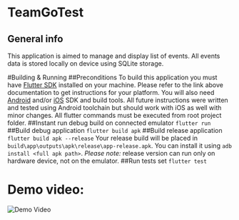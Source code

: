 # TeamGoTest
## General info
This application is aimed to manage and display list of events. All events data is stored locally on device 
using SQLite storage.

#Building & Running
##Preconditions
To build this application you must have [Flutter SDK](https://flutter.dev/docs/get-started/install) installed on your machine.
Please refer to the link above documentation to get instructions for your platform. 
You will also need [Android](http://www.androiddocs.com/sdk/installing/index.html) 
and/or [iOS](https://medium.com/@LondonAppBrewery/how-to-download-and-setup-xcode-10-for-ios-development-b63bed1865c) SDK and build tools.
All future instructions were written and tested using Android toolchain but should work with iOS as well with minor changes. 
All flutter commands must be executed from root project folder.
##Instant run debug build on connected emulator
`flutter run` 
##Build debug application
`flutter build apk`
##Build release application
`flutter build apk --release`
Your release build will be placed in `build\app\outputs\apk\release\app-release.apk`. You can install it using `adb install <full apk path>`.
*Please note:* release version can run only on hardware device, not on the emulator.
##Run tests set
`flutter test`

# Demo video:

![Demo Video](demo/demo.gif)